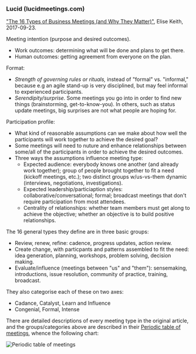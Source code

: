 

### Lucid (lucidmeetings.com)

["The 16 Types of Business Meetings (and Why They Matter)"][luc17],
Elise Keith, 2017-09-23.

Meeting intention (purpose and desired outcomes).
- Work outcomes: determining what will be done and plans to get there.
- Human outcomes: getting agreement from everyone on the plan.

Format:
- _Strength of governing rules or rituals,_ instead of "formal" vs.
  "informal," because e.g an agile stand-up is very disciplined, but may
  feel informal to experienced participants.
- _Serendipity/surprise._ Some meetings you go into in order to find new
  things (brainstorming, get-to-know-you). In others, such as status update
  meetings, big surprises are not what people are hoping for.

Participation profile:
- What kind of reasonable assumptions can we make about how well the
  participants will work together to achieve the desired goal?
- Some meetings will need to nuture and enhance relationships between
  some/all of the participants in order to achieve the desired outcomes.
- Three ways the assumptions influence meeting type:
  - Expected audience: everybody knows one another (and already work
    together); group of people brought together to fit a need (kickoff
    meetings, etc.); two distinct groups w/us-vs-them dynamic (interviews,
    negotiations, investigations).
  - Expected leadership/particiaption styles: collaborative/conversational;
    formal; broadcast meetings that don't require participation from most
    attendees.
  - Centrality of relationships: whether team members must get along to
    achieve the objective; whether an objective is to build positive
    relationships.

The 16 general types they define are in three basic groups:
- Review, renew, refine: cadence, progress updates, action review.
- Create change, with particpants and patterns assembled to fit the need:
  idea generation, planning, workshops, problem solving, decision making.
- Evaluate/influence (meetings between "us" and "them"): sensemaking,
  introductions, issue resolution, community of practice, training,
  broadcast.

They also categorise each of these on two axes:
- Cadance, Catalyst, Learn and Influence
- Congenial, Formal, Intense

There are detailed descriptions of every meeting type in the original
article, and the groups/categories above are described in their [Periodic
table of meetings][luc17ptab], whence the following chart:

![Periodic table of meetings][luc17ptabimg]


[luc17]: https://blog.lucidmeetings.com/blog/16-types-of-business-meetings
[luc17ptab]: https://blog.lucidmeetings.com/blog/periodic-table-of-meetings
[luc17ptabimg]: https://blog.lucidmeetings.com/hs-fs/hubfs/no-excuses-series/meeting-types-chart.png?width=1871&height=1105&name=meeting-types-chart.png
